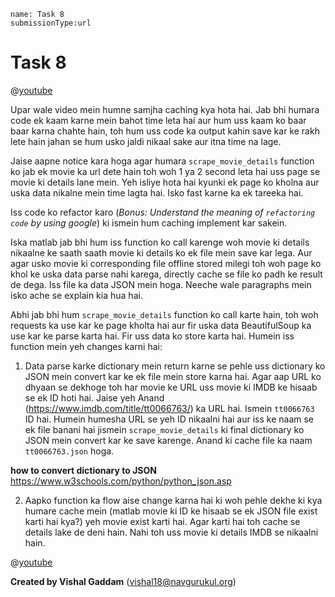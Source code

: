 ```ngMeta
name: Task 8
submissionType:url
```

# Task 8

@[youtube](https://www.youtube.com/watch?v=n__c7xY1ZcI)

Upar wale video mein humne samjha caching kya hota hai. Jab bhi humara code ek kaam karne mein bahot time leta hai aur hum uss kaam ko baar baar karna chahte hain, toh hum uss code ka output kahin save kar ke rakh lete hain jahan se hum usko jaldi nikaal sake aur itna time na lage.

Jaise aapne notice kara hoga agar humara `scrape_movie_details` function ko jab ek movie ka url dete hain toh woh 1 ya 2 second leta hai uss page se movie ki details lane mein. Yeh isliye hota hai kyunki ek page ko kholna aur uska data nikalne mein time lagta hai. Isko fast karne ka ek tareeka hai.

Iss code ko refactor karo (*Bonus: Understand the meaning of `refactoring code` by using google*) ki ismein hum caching implement kar sakein.

Iska matlab jab bhi hum iss function ko call karenge woh movie ki details nikaalne ke saath saath movie ki details ko ek file mein save kar lega. Aur agar usko movie ki corresponding file offline stored milegi toh woh page ko khol ke uska data parse nahi karega, directly cache se file ko padh ke result de dega. Iss file ka data JSON mein hoga. Neeche wale paragraphs mein isko ache se explain kia hua hai.

Abhi jab bhi hum `scrape_movie_details` function ko call karte hain, toh woh requests ka use kar ke page kholta hai aur fir uska data BeautifulSoup ka use kar ke parse karta hai. Fir uss data ko store karta hai. Humein iss function mein yeh changes karni hai:

1. Data parse karke dictionary mein return karne se pehle uss dictionary ko JSON mein convert kar ke ek file mein store karna hai. Agar aap URL ko dhyaan se dekhoge toh har movie ke URL uss movie ki IMDB ke hisaab se ek ID hoti hai. Jaise yeh Anand (https://www.imdb.com/title/tt0066763/) ka URL hai. Ismein `tt0066763` ID hai. Humein humesha URL se yeh ID nikaalni hai aur iss ke naam se ek file banani hai jismein `scrape_movie_details` ki final dictionary ko JSON mein convert kar ke save karenge. Anand ki cache file ka naam `tt0066763.json` hoga.

**how to convert dictionary to JSON**
https://www.w3schools.com/python/python_json.asp

2. Aapko function ka flow aise change karna hai ki woh pehle dekhe ki kya humare cache mein (matlab movie ki ID ke hisaab se ek JSON file exist karti hai kya?) yeh movie exist karti hai. Agar karti hai toh cache se details lake de deni hain. Nahi toh uss movie ki details IMDB se nikaalni hain.


@[youtube](https://youtu.be/cWGgsxmf3g8)

**Created by Vishal Gaddam** (vishal18@navgurukul.org)
